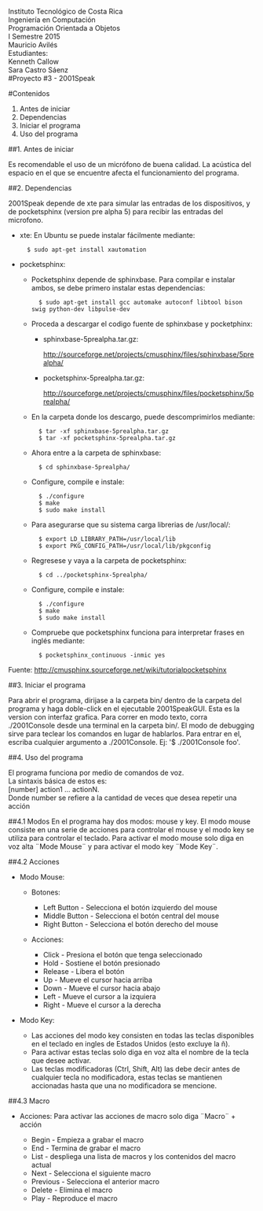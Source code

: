 Instituto Tecnológico de Costa Rica  
Ingeniería en Computación  
Programación Orientada a Objetos  
I Semestre 2015  
Mauricio Avilés  
Estudiantes:  
Kenneth Callow   
Sara Castro Sáenz  
#Proyecto #3 - 2001Speak 

#Contenidos

1. Antes de iniciar
2. Dependencias
3. Iniciar el programa
4. Uso del programa

##1. Antes de iniciar

Es recomendable el uso de un micrófono de buena calidad.
La acústica del espacio en el que se encuentre afecta el funcionamiento del programa.

##2. Dependencias

2001Speak depende de xte para simular las entradas de los dispositivos, y de pocketsphinx (version pre alpha 5) para recibir las entradas del microfono.

* xte:
	En Ubuntu se puede instalar fácilmente mediante:

		$ sudo apt-get install xautomation

* pocketsphinx:

	* Pocketsphinx depende de sphinxbase.  Para compilar e instalar ambos, se debe primero instalar estas dependencias:

			$ sudo apt-get install gcc automake autoconf libtool bison swig python-dev libpulse-dev 

	* Proceda a descargar el codigo fuente de sphinxbase y pocketphinx:

		- sphinxbase-5prealpha.tar.gz:

			http://sourceforge.net/projects/cmusphinx/files/sphinxbase/5prealpha/

		- pocketsphinx-5prealpha.tar.gz:

			http://sourceforge.net/projects/cmusphinx/files/pocketsphinx/5prealpha/

	* En la carpeta donde los descargo, puede descomprimirlos mediante:

			$ tar -xf sphinxbase-5prealpha.tar.gz 
			$ tar -xf pocketsphinx-5prealpha.tar.gz

	* Ahora entre a la carpeta de sphinxbase:

			$ cd sphinxbase-5prealpha/

	* Configure, compile e instale:

			$ ./configure 
			$ make
			$ sudo make install

	* Para asegurarse que su sistema carga librerias de /usr/local/:

			$ export LD_LIBRARY_PATH=/usr/local/lib
			$ export PKG_CONFIG_PATH=/usr/local/lib/pkgconfig

	* Regresese y vaya a la carpeta de pocketsphinx:

			$ cd ../pocketsphinx-5prealpha/

	* Configure, compile e instale:

			$ ./configure 
			$ make
			$ sudo make install

	* Compruebe que pocketsphinx funciona para interpretar frases en inglés mediante:

			$ pocketsphinx_continuous -inmic yes

Fuente: http://cmusphinx.sourceforge.net/wiki/tutorialpocketsphinx

##3. Iniciar el programa

Para abrir el programa, dirijase a la carpeta bin/ dentro de la carpeta del programa y haga doble-click en el ejecutable 2001SpeakGUI.  Esta es la version con interfaz grafica.  Para correr en modo texto, corra ./2001Console desde una terminal en la carpeta bin/.  El modo de debugging sirve para teclear los comandos en lugar de hablarlos.  Para entrar en el, escriba cualquier argumento a ./2001Console. Ej: '$ ./2001Console foo'.

##4. Uso del programa

El programa funciona por medio de comandos de voz.         
La sintaxis básica de estos es:  
				[number] action1 ... actionN.   
Donde number se refiere a la cantidad de veces que desea repetir una acción

##4.1 Modos
En el programa hay dos modos: mouse y key. El modo mouse consiste en una serie de acciones para controlar el mouse y el modo key se utiliza para controlar el teclado.
Para activar el modo mouse solo diga en voz alta ¨Mode Mouse¨ y para activar el modo key ¨Mode Key¨.

##4.2 Acciones

* Modo Mouse:
	- Botones:
		- Left Button - Selecciona el botón izquierdo del mouse
		- Middle Button - Selecciona el botón central del mouse
		- Right Button - Selecciona el botón derecho del mouse
		
	- Acciones:
		- Click - Presiona el botón que tenga seleccionado
		- Hold - Sostiene el botón presionado
		- Release - Libera el botón
		- Up - Mueve el cursor hacia arriba
		- Down - Mueve el cursor hacia abajo
		- Left - Mueve el cursor a la izquiera
		- Right - Mueve el cursor a la derecha

* Modo Key:
	- Las acciones del modo key consisten en todas las teclas disponibles en el teclado en ingles de Estados Unidos (esto excluye la ñ).
	- Para activar estas teclas solo diga en voz alta el nombre de la tecla que desee activar.
	- Las teclas modificadoras (Ctrl, Shift, Alt) las debe decir antes de cualquier tecla no modificadora, estas teclas se mantienen accionadas hasta que una no modificadora se mencione.

##4.3 Macro
 
* Acciones:
	Para activar las acciones de macro solo diga ¨Macro¨ + acción

	- Begin - Empieza a grabar el macro
	- End - Termina de grabar el macro
	- List - despliega una lista de macros y los contenidos del macro actual
	- Next - Selecciona el siguiente macro
	- Previous - Selecciona el anterior macro
	- Delete - Elimina el macro
	- Play - Reproduce el macro
	


